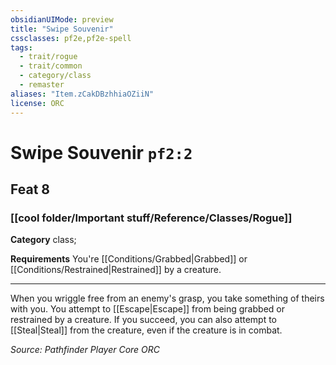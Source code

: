 ```yaml
---
obsidianUIMode: preview
title: "Swipe Souvenir"
cssclasses: pf2e,pf2e-spell
tags:
  - trait/rogue
  - trait/common
  - category/class
  - remaster
aliases: "Item.zCakDBzhhiaOZiiN"
license: ORC
---
```

# Swipe Souvenir `pf2:2`
## Feat 8
### [[cool folder/Important stuff/Reference/Classes/Rogue]]

**Category** class; 




**Requirements** You're [[Conditions/Grabbed|Grabbed]] or [[Conditions/Restrained|Restrained]] by a creature.

* * *

When you wriggle free from an enemy's grasp, you take something of theirs with you. You attempt to [[Escape|Escape]] from being grabbed or restrained by a creature. If you succeed, you can also attempt to [[Steal|Steal]] from the creature, even if the creature is in combat.

*Source: Pathfinder Player Core*
*ORC*